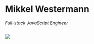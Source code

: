 # Mikkel Westermann

_Full-stack JavaScript Engineer_

<div style='display: flex; justify-content: space-between; align-items: center'>
  <p align="center">
    <img align='center' src='https://media.giphy.com/media/RyXVu4ZW454IM/giphy.gif' />
  </p>
</div>

<!--
**MikkelWestermann/MikkelWestermann** is a ✨ _special_ ✨ repository because its `README.md` (this file) appears on your GitHub profile.
